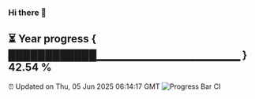 ### Hi there 👋
⏳ Year progress { ████████████▁▁▁▁▁▁▁▁▁▁▁▁▁▁▁▁▁▁ } 42.54 %
---
⏰ Updated on Thu, 05 Jun 2025 06:14:17 GMT
![Progress Bar CI](https://github.com/Moyi321/Moyi321/workflows/Progress%20Bar%20CI/badge.svg)
